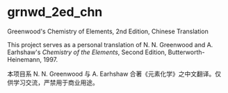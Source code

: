 # grnwd_2ed_chn
Greenwood's Chemistry of Elements, 2nd Edition, Chinese Translation

This project serves as a personal translation of N. N. Greenwood and A. Earhshaw's *Chemistry of the Elements*, Second Edition, Butterworth-Heinemann, 1997.

本项目系 N. N. Greenwood 与 A. Earhshaw 合著《元素化学》之中文翻译。仅供学习交流，严禁用于商业用途。
